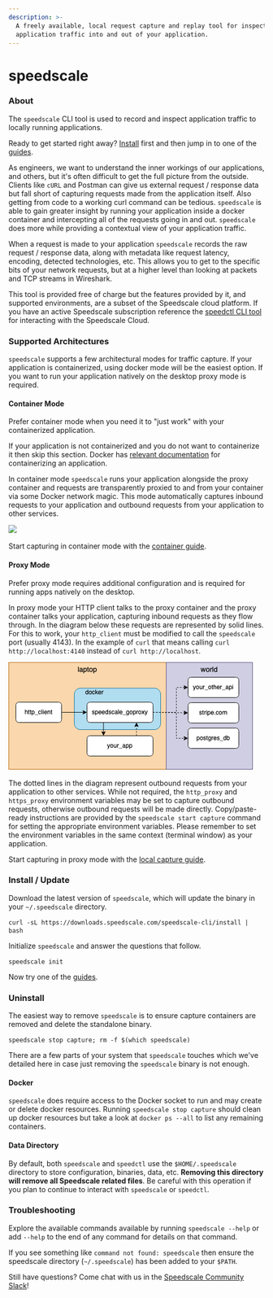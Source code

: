 ```yaml
---
description: >-
  A freely available, local request capture and replay tool for inspecting
  application traffic into and out of your application.
---
```


# speedscale

### About

The `speedscale` CLI tool is used to record and inspect application traffic to locally running applications. &#x20;

Ready to get started right away?  [Install](./#install-update) first and then jump in to one of the [guides](guides/).

As engineers, we want to understand the inner workings of our applications, and others, but it's often difficult to get the full picture from the outside.  Clients like `cURL` and Postman can give us external request / response data but fall short of capturing requests made from the application itself.  Also getting from code to a working curl command can be tedious.  `speedscale` is able to gain greater insight by running your application inside a docker container and intercepting all of the requests going in and out.  `speedscale` does more while providing a contextual view of your application traffic.

When a request is made to your application `speedscale` records the raw request / response data, along with metadata like request latency, encoding, detected technologies, etc.  This allows you to get to the specific bits of your network requests, but at a higher level than looking at packets and TCP streams in Wireshark.

This tool is provided free of charge but the features provided by it, and supported environments, are a subset of the Speedscale cloud platform.  If you have an active Speedscale subscription reference the [speedctl CLI tool](../speedctl.md) for interacting with the Speedscale Cloud.

### Supported Architectures

`speedscale` supports a few architectural modes for traffic capture.  If your application is containerized, using docker mode will be the easiest option. If you want to run your application natively on the desktop proxy mode is required.

#### Container Mode&#x20;

Prefer container mode when you need it to "just work" with your containerized application.

If your application is not containerized and you do not want to containerize it then skip this section.  Docker has [relevant documentation](https://docs.docker.com/get-started/) for containerizing an application.

In container mode `speedscale` runs your application alongside the proxy container and requests are transparently proxied to and from your container via some Docker network magic.  This mode automatically captures inbound requests to your application and outbound requests from your application to other services.



![](../../.gitbook/assets/speedscale-cli.drawio\(1\).png)

Start capturing in container mode with the [container guide](guides/docker-observability/my-container.md).

#### Proxy Mode

Prefer proxy mode requires additional configuration and is required for running apps natively on the desktop.

In proxy mode your HTTP client talks to the proxy container and the proxy container talks your application, capturing inbound requests as they flow through. In the diagram below these requests are represented by solid lines. For this to work, your `http_client` must be modified to call the `speedscale` port (usually 4143). In the example of `curl` that means  calling `curl http://localhost:4140` instead of `curl http://localhost`.

![](../../.gitbook/assets/proxy-mode-general.drawio.png)

The dotted lines in the diagram represent outbound requests from your application to other services.  While not required, the `http_proxy` and `https_proxy` environment variables may be set to capture outbound requests, otherwise outbound requests will be made directly. Copy/paste-ready instructions are provided by the `speedscale start capture` command for setting the appropriate environment variables. Please remember to set the environment variables in the same  context (terminal window) as your application.

Start capturing in proxy mode with the [local capture guide](guides/local-observability/my-local-app.md).

### Install / Update

Download the latest version of `speedscale`, which will update the binary in your `~/.speedscale` directory.

```
curl -sL https://downloads.speedscale.com/speedscale-cli/install | bash
```

Initialize `speedscale` and answer the questions that follow.

```
speedscale init
```

Now try one of the [guides](guides/).

### Uninstall

The easiest way to remove `speedscale` is to ensure capture containers are removed and delete the standalone binary.

```
speedscale stop capture; rm -f $(which speedscale)
```

There are a few parts of your system that `speedscale` touches which we've detailed here in case just removing the `speedscale` binary is not enough.&#x20;

#### Docker

`speedscale` does require access to the Docker socket to run and may create or delete docker resources.  Running `speedscale stop capture` should clean up docker resources but take a look at `docker ps --all` to list any remaining containers.

#### Data Directory

By default, both `speedscale` and `speedctl` use the `$HOME/.speedscale` directory to store configuration, binaries, data, etc.  **Removing this directory will remove all Speedscale related files**.  Be careful with this operation if you plan to continue to interact with `speedscale` or `speedctl`.

### &#x20;Troubleshooting

Explore the available commands available by running `speedscale --help` or add `--help` to the end of any command for details on that command.

If you see something like `command not found: speedscale` then ensure the speedscale directory (`~/.speedscale`) has been added to your `$PATH`.

Still have questions?  Come chat with us in the [Speedscale Community Slack](https://slack.speedscale.com)!
